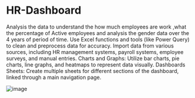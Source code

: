 # HR-Dashboard
Analysis the data to understand the how much employees are work ,what the percentage of Active employees and analysis the gender data over the 4 years of period of time.
Use Excel functions and tools (like Power Query) to clean and preprocess data for accuracy.
Import data from various sources, including HR management systems, payroll systems, employee surveys, and manual entries.
Charts and Graphs: Utilize bar charts, pie charts, line graphs, and heatmaps to represent data visually.
Dashboards Sheets: Create multiple sheets for different sections of the dashboard, linked through a main navigation page.



![image](https://github.com/harshsahu19/HR-Dashboard/assets/149066233/5fc59fe9-1d1e-475f-8ab3-8856363b759a)
